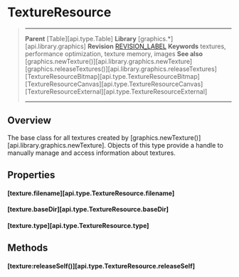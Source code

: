 # TextureResource

> --------------------- ------------------------------------------------------------------------------------------
> __Parent__            [Table][api.type.Table]
> __Library__           [graphics.*][api.library.graphics]
> __Revision__          [REVISION_LABEL](REVISION_URL)
> __Keywords__          textures, performance optimization, texture memory, images
> __See also__         	[graphics.newTexture()][api.library.graphics.newTexture]
>						[graphics.releaseTextures()][api.library.graphics.releaseTextures]
>						[TextureResourceBitmap][api.type.TextureResourceBitmap]
>						[TextureResourceCanvas][api.type.TextureResourceCanvas]
>						[TextureResourceExternal][api.type.TextureResourceExternal]
> --------------------- ------------------------------------------------------------------------------------------


## Overview

The base class for all textures created by [graphics.newTexture()][api.library.graphics.newTexture]. Objects of this type provide a handle to manually manage and access information about textures.


## Properties

#### [texture.filename][api.type.TextureResource.filename]

#### [texture.baseDir][api.type.TextureResource.baseDir]

#### [texture.type][api.type.TextureResource.type]


## Methods

#### [texture:releaseSelf()][api.type.TextureResource.releaseSelf]
